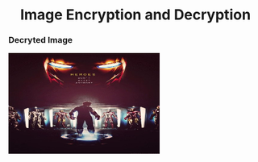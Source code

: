 <h1 align="center">Image Encryption and Decryption</h1>
<h3 >Decryted Image</h3>
<img align="center" alt="Coding" width="300" height="200" src="ironMan.jpg">
